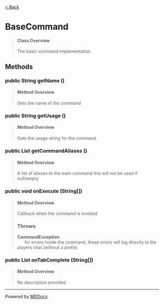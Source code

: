 [< Back](README.md)
# BaseCommand #
>#### Class Overview ####
>The basic command implementation
## Methods ##
### public String getName () ###
>#### Method Overview ####
>Gets the name of the command
>
### public String getUsage () ###
>#### Method Overview ####
>Gets the usage string for the command.
>
### public List getCommandAliases () ###
>#### Method Overview ####
>A list of aliases to the main command
      this will not be used if null/empty
>
### public void onExecute (String[]) ###
>#### Method Overview ####
>Callback when the command is invoked
>
>### Throws ###
>**CommandException**<br />
>&nbsp;&nbsp;&nbsp;&nbsp;&nbsp;&nbsp;for errors inside the command, these errors
 will log directly to the players chat (without a prefix)
>
### public List onTabComplete (String[]) ###
>#### Method Overview ####
>No description provided
>

---
Powered by [MDDocs](https://github.com/VRCube/MDDocs)